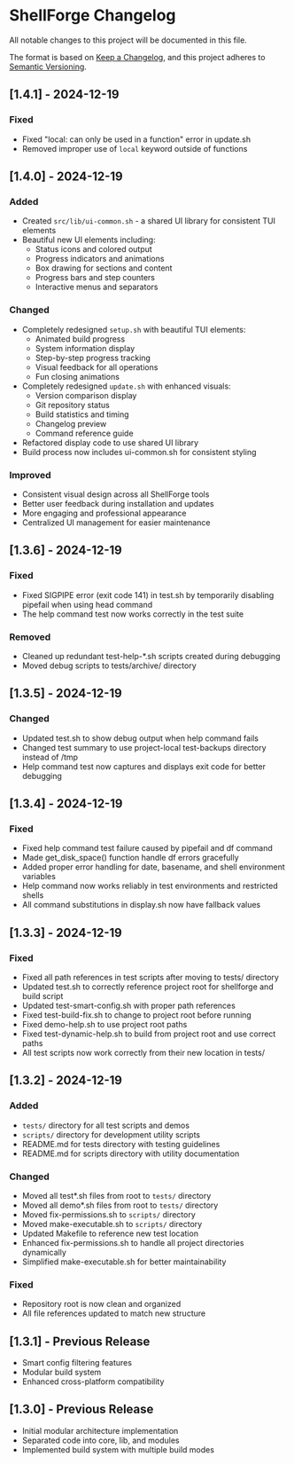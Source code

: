 # ShellForge Changelog

All notable changes to this project will be documented in this file.

The format is based on [Keep a Changelog](https://keepachangelog.com/en/1.0.0/),
and this project adheres to [Semantic Versioning](https://semver.org/spec/v2.0.0.html).

## [1.4.1] - 2024-12-19

### Fixed
- Fixed "local: can only be used in a function" error in update.sh
- Removed improper use of `local` keyword outside of functions

## [1.4.0] - 2024-12-19

### Added
- Created `src/lib/ui-common.sh` - a shared UI library for consistent TUI elements
- Beautiful new UI elements including:
  - Status icons and colored output
  - Progress indicators and animations
  - Box drawing for sections and content
  - Progress bars and step counters
  - Interactive menus and separators

### Changed
- Completely redesigned `setup.sh` with beautiful TUI elements:
  - Animated build progress
  - System information display
  - Step-by-step progress tracking
  - Visual feedback for all operations
  - Fun closing animations
- Completely redesigned `update.sh` with enhanced visuals:
  - Version comparison display
  - Git repository status
  - Build statistics and timing
  - Changelog preview
  - Command reference guide
- Refactored display code to use shared UI library
- Build process now includes ui-common.sh for consistent styling

### Improved
- Consistent visual design across all ShellForge tools
- Better user feedback during installation and updates
- More engaging and professional appearance
- Centralized UI management for easier maintenance

## [1.3.6] - 2024-12-19

### Fixed
- Fixed SIGPIPE error (exit code 141) in test.sh by temporarily disabling pipefail when using head command
- The help command test now works correctly in the test suite

### Removed
- Cleaned up redundant test-help-*.sh scripts created during debugging
- Moved debug scripts to tests/archive/ directory

## [1.3.5] - 2024-12-19

### Changed
- Updated test.sh to show debug output when help command fails
- Changed test summary to use project-local test-backups directory instead of /tmp
- Help command test now captures and displays exit code for better debugging

## [1.3.4] - 2024-12-19

### Fixed
- Fixed help command test failure caused by pipefail and df command
- Made get_disk_space() function handle df errors gracefully
- Added proper error handling for date, basename, and shell environment variables
- Help command now works reliably in test environments and restricted shells
- All command substitutions in display.sh now have fallback values

## [1.3.3] - 2024-12-19

### Fixed
- Fixed all path references in test scripts after moving to tests/ directory
- Updated test.sh to correctly reference project root for shellforge and build script
- Updated test-smart-config.sh with proper path references
- Fixed test-build-fix.sh to change to project root before running
- Fixed demo-help.sh to use project root paths
- Fixed test-dynamic-help.sh to build from project root and use correct paths
- All test scripts now work correctly from their new location in tests/

## [1.3.2] - 2024-12-19

### Added
- `tests/` directory for all test scripts and demos
- `scripts/` directory for development utility scripts
- README.md for tests directory with testing guidelines
- README.md for scripts directory with utility documentation

### Changed
- Moved all test*.sh files from root to `tests/` directory
- Moved all demo*.sh files from root to `tests/` directory
- Moved fix-permissions.sh to `scripts/` directory
- Moved make-executable.sh to `scripts/` directory
- Updated Makefile to reference new test location
- Enhanced fix-permissions.sh to handle all project directories dynamically
- Simplified make-executable.sh for better maintainability

### Fixed
- Repository root is now clean and organized
- All file references updated to match new structure

## [1.3.1] - Previous Release
- Smart config filtering features
- Modular build system
- Enhanced cross-platform compatibility

## [1.3.0] - Previous Release
- Initial modular architecture implementation
- Separated code into core, lib, and modules
- Implemented build system with multiple build modes
